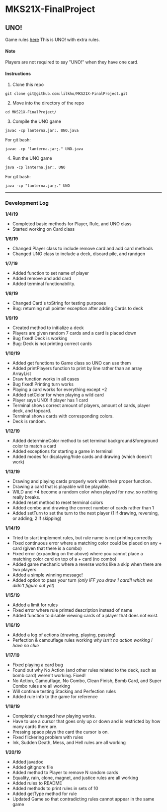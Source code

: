 # MKS21X-FinalProject
## UNO!
Game rules [here](https://www.unorules.com/)
This is UNO! with extra rules.

#### **Note**
Players are not required to say "UNO!" when they have one card.

#### **Instructions**
1. Clone this repo
```
git clone git@github.com:lilkho/MKS21X-FinalProject.git
```
2. Move into the directory of the repo
```
cd MKS21X-FinalProject/
```
3. Compile the UNO game
```
javac -cp lanterna.jar:. UNO.java
```
For git bash:
```
javac -cp "lanterna.jar;." UNO.java
```
4. Run the UNO game
```
java -cp lanterna.jar:. UNO
```
For git bash:
```
java -cp "lanterna.jar;." UNO
```


---

### **Development Log**


**1/4/19**
- Completed basic methods for Player, Rule, and UNO class
- Started working on Card class

**1/6/19**
- Changed Player class to include remove card and add card methods
- Changed UNO class to include a deck, discard pile, and randgen

**1/7/19**
- Added function to set name of player
- Added remove and add card
- Added terminal functionability.

**1/8/19**
- Changed Card's toString for testing purposes
- Bug: returning null pointer exception after adding Cards to deck

**1/9/19**
- Created method to initialize a deck
- Players are given random 7 cards and a card is placed down
- Bug fixed! Deck is working
- Bug: Deck is not printing correct cards

**1/10/19**
- Added get functions to Game class so UNO can use them
- Added printPlayers function to print by line rather than an array ArrayList
- Draw function works in all cases
- Bug fixed! Printing turn works
- Playing a card works for everything except +2
- Added setColor for when playing a wild card
- Player says UNO! if player has 1 card
- Terminal shows correct amount of players, amount of cards, player deck, and topcard.
- Terminal shows cards with corresponding colors.
- Deck is random.

**1/12/19**
- Added determineColor method to set terminal background&foreground color to match a card
- Added exceptions for starting a game in terminal
- Added modes for displaying/hide cards and drawing (which doesn't work)

**1/13/19**
- Drawing and playing cards properly work with their proper function.
- Drawing a card that is playable will be playable.
- WILD and +4 become a random color when played for now, so nothing really breaks.
- Added reset method to reset terminal colors
- Added combo and drawing the correct number of cards rather than 1
- Added setTurn to set the turn to the next player (1 if drawing, reversing, or adding; 2 if skipping)

**1/14/19**
- Tried to start implement rules, but rule name is not printing correctly
- Fixed continuous error where a matching color could be placed on any + card (given that there is a combo)
- Fixed error (expanding on the above) where you cannot place a matching color card on top of a + card (no combo)
- Added game mechanic where a reverse works like a skip when there are two players
- Added a simple winning message!
- Added option to pass your turn *_(only IFF you draw 1 card!! which we didn't figure out yet)_*

**1/15/19**
- Added a limit for rules
- Fixed error where rule printed description instead of name
- Added function to disable viewing cards of a player that does not exist.

**1/16/19**
- Added a log of actions (drawing, playing, passing)
- Perfection & camouflage rules working *_why isn't no action working i have no clue_*

**1/17/19**
- Fixed playing a card bug
- Found out why No Action (and other rules related to the deck, such as bomb card) weren't working. Fixed!
- No Action, Camouflage, No Combo, Clean Finish, Bomb Card, and Super Combo rules are all working
- Will continue testing Stacking and Perfection rules
- Added rule info to the game for reference

**1/19/19**
- Completely changed how playing works.
- Have to use a cursor that goes only up or down and is restricted by how many cards there are.
- Pressing space plays the card the cursor is on.
- Fixed flickering problem with rules
- Ink, Sudden Death, Mess, and Hell rules are all working

**1/20/19**
- Added javadoc
- Added gitignore file
- Added method to Player to remove N random cards
- Equality, rain, clone, magnet, and justice rules are all working
- Added rules to README
- Added methods to print rules in sets of 10
- Added getType method for rule
- Updated Game so that contradicting rules cannot appear in the same game
